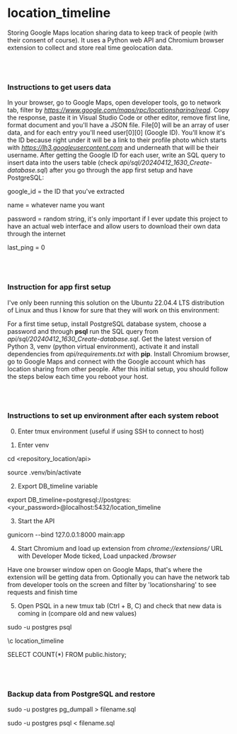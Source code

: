 # location_timeline

Storing Google Maps location sharing data to keep track of people (with their consent of course). It uses a Python web API and Chromium browser extension to collect and store real time geolocation data.

<br></br>
### Instructions to get users data
In your browser, go to Google Maps, open developer tools, go to network tab, filter by *https://www.google.com/maps/rpc/locationsharing/read*. Copy the response, paste it in Visual Studio Code or other editor, remove first line, format document and you'll have a JSON file. File[0] will be an array of user data, and for each entry you'll need user[0][0] (Google ID). You'll know it's the ID because right under it will be a link to their profile photo which starts with *https://lh3.googleusercontent.com* and underneath that will be their username.
After getting the Google ID for each user, write an SQL query to insert data into the users table (check *api/sql/20240412_1630_Create-database.sql*) after you go through the app first setup and have PostgreSQL:

google_id = the ID that you've extracted

name = whatever name you want

password = random string, it's only important if I ever update this project to have an actual web interface and allow users to download their own data through the internet

last_ping = 0

<br></br>
### Instruction for app first setup
I've only been running this solution on the Ubuntu 22.04.4 LTS distribution of Linux and thus I know for sure that they will work on this environment:

For a first time setup, install PostgreSQL database system, choose a password and through **psql** run the SQL query from *api/sql/20240412_1630_Create-database.sql*. Get the latest version of Python 3, venv (python virtual environment), activate it and install dependencies from *api/requirements.txt* with **pip**. Install Chromium browser, go to Google Maps and connect with the Google account which has location sharing from other people. After this initial setup, you should follow the steps below each time you reboot your host.

<br></br>
### Instructions to set up environment after each system reboot
0. Enter tmux environment (useful if using SSH to connect to host)

1. Enter venv

cd <repository_location/api>

source .venv/bin/activate

2. Export DB_timeline variable

export DB_timeline=postgresql://postgres:<your_password>@localhost:5432/location_timeline

3. Start the API

gunicorn --bind 127.0.0.1:8000 main:app

4. Start Chromium and load up extension from *chrome://extensions/* URL with Developer Mode ticked, Load unpacked *<repository>/browser*

Have one browser window open on Google Maps, that's where the extension will be getting data from.
Optionally you can have the network tab from developer tools on the screen 
and filter by 'locationsharing' to see requests and finish time

5. Open PSQL in a new tmux tab (Ctrl + B,  C) and check that new data is coming in (compare old and new values)

sudo -u postgres psql

\c location_timeline

SELECT COUNT(*) FROM public.history;


<br></br>
### Backup data from PostgreSQL and restore

sudo -u postgres pg_dumpall > filename.sql

sudo -u postgres psql < filename.sql
